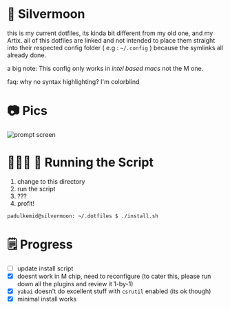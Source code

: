 # 🌙 Silvermoon

this is my current dotfiles, its kinda bit different from my old one,
and my Artix. all of this dotfiles are linked and not intended to place them
straight into their respected config folder ( e.g : `~/.config` ) because the
symlinks all already done.  

a big note: This config only works in _intel based macs_ not the M one.

faq: why no syntax highlighting? I'm colorblind

# 📷 Pics

![prompt screen](https://i.imgur.com/H7EJkwn.png)

# 🏃🏻‍♂️ 💨 Running the Script

1. change to this directory
2. run the script
3. ???
4. profit!

```console
padulkemid@silvermoon: ~/.dotfiles $ ./install.sh
```

# 🗒 Progress

- [ ] update install script
- [x] doesnt work in M chip, need to reconfigure (to cater this, please run down all the plugins and review it 1-by-1)
- [x] `yabai` doesn't do excellent stuff with `csrutil` enabled (its ok though)
- [x] minimal install works
